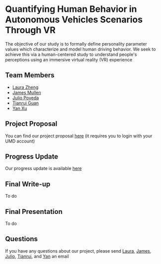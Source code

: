 
# Quantifying Human Behavior in Autonomous Vehicles Scenarios Through VR

The objective of our study is to formally define personality parameter values which characterize and model human driving behavior. We seek to achieve this via a human-centered study to understand people's perceptions using an immersive virtual reality (VR) experience

## Team Members

* [Laura Zheng](https://github.com/laurayuzheng)
* [James Mullen](https://github.com/mullenj)
* [Julio Poveda](https://github.com/juliopovedacs)
* [Tianrui Guan](https://github.com/rayguan97)
* [Yan Xu](https://github.com/Connor-XY)


## Project Proposal

You can find our project proposal [here](https://docs.google.com/presentation/d/1QTiqmQtdRBA3KuIpzLLV4308cSCE2cb9VmumZg2aXSo/edit?usp=sharing) (it requires you to login with your UMD account)

## Progress Update

Our progress update is available [here](https://docs.google.com/presentation/d/1NY3kDtFc6owzz6lLscXftky2gyI9WUFsEYg61BjRv4o/edit?usp=sharing)

## Final Write-up

To do

## Final Presentation

To do


## Questions

If you have any questions about our project, please send [Laura](mailto:lyzheng@umd.edu), [James](mailto:mullenj@umd.edu), [Julio](mailto:jpoveda@umd.edu), [Tianrui](mailto:rayguan@umd.edu), and [Yan](mailto:yxu98@umd.edu) an email
